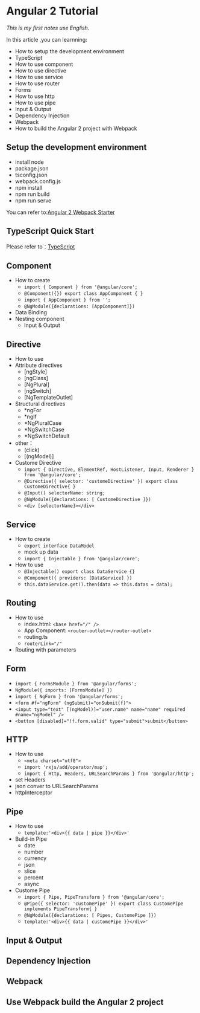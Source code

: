 # Angular 2 Tutorial
*This is my first notes use English.*

In this article ,you can learnning:

* How to setup the development environment
* TypeScript
* How to use component
* How to use directive
* How to use service
* How to use router
* Forms
* How to use http
* How to use pipe
* Input & Output
* Dependency Injection
* Webpack
* How to build the Angular 2 project with Webpack

## Setup the development environment
* install node
* package.json
* tsconfig.json
* webpack.config.js
* npm install
* npm run build
* npm run serve

You can refer to:[Angular 2 Webpack Starter](https://github.com/lijiakof/ng2-webpack-starter)

## TypeScript Quick Start
Please refer to：[TypeScript](https://github.com/lijiakof/typescript)

## Component
* How to create
    * `import { Component } from '@angular/core';`
    * `@Component({}) export class AppComponent { }`
    * `import { AppComponent } from '';`
    * `@NgModule({declarations: [AppComponent]})`
* Data Binding
* Nesting component
    * Input & Output

## Directive
* How to use
* Attribute directives
    * [ngStyle]
    * [ngClass]
    * [NgPlural]
    * [ngSwitch]
    * [NgTemplateOutlet]
* Structural directives
    * *ngFor
    * *ngIf
    * *NgPluralCase
    * *NgSwitchCase
    * *NgSwitchDefault
* other：
    * (click)
    * [(ngModel)]
* Custome Directive
    * `import { Directive, ElementRef, HostListener, Input, Renderer } from '@angular/core';`
    * `@Directive({ selector: 'customeDirective' }) export class CustomeDirective{ }`
    * `@Input() selectorName: string;`
    * `@NgModule({declarations: [ CustomeDirective ]})`
    * `<div [selectorName]></div>`

## Service
* How to create
    * `export interface DataModel`
    * mock up data
    * `import { Injectable } from '@angular/core';`
* How to use
    * `@Injectable() export class DataService {}`
    * `@Component({ providers: [DataService] })`
    * `this.dataService.get().then(data => this.datas = data);`

## Routing
* How to use
    * index.html: `<base href="/" />`
    * App Component: `<router-outlet></router-outlet>`
    * routing.ts
    * `routerLink="/"`
* Routing with parameters

## Form
* `import { FormsModule } from '@angular/forms';`
* `NgModule({ imports: [FormsModule] })`
* `import { NgForm } from '@angular/forms';`
* `<form #f="ngForm" (ngSubmit)="onSubmit(f)">`
* `<input type="text" [(ngModel)]="user.name" name="name" required #name="ngModel" />`
* `<button [disabled]="!f.form.valid" type="submit">submit</button>`

## HTTP
* How to use
    * `<meta charset="utf8">`
    * `import 'rxjs/add/operator/map';`
    * `import { Http, Headers, URLSearchParams } from '@angular/http';`
* set Headers
* json conver to URLSearchParams
* httpInterceptor

## Pipe
* How to use
    * `template:'<div>{{ data | pipe }}</div>'`
* Build-in Pipe
    * date
    * number
    * currency
    * json
    * slice
    * percent
    * async
* Custome Pipe
    * `import { Pipe, PipeTransform } from '@angular/core';`
    * `@Pipe({ selector: 'customePipe' }) export class CustomePipe implements PipeTransform{ }`
    * `@NgModule({declarations: [ Pipes, CustomePipe ]})`
    * `template:'<div>{{ data | customePipe }}</div>'`

## Input & Output

## Dependency Injection

## Webpack

## Use Webpack build the Angular 2 project
